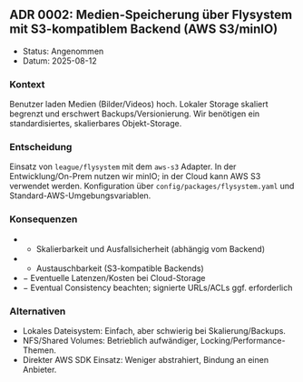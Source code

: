 ## ADR 0002: Medien-Speicherung über Flysystem mit S3-kompatiblem Backend (AWS S3/minIO)

- Status: Angenommen
- Datum: 2025-08-12

### Kontext
Benutzer laden Medien (Bilder/Videos) hoch. Lokaler Storage skaliert begrenzt und erschwert Backups/Versionierung. Wir benötigen ein standardisiertes, skalierbares Objekt-Storage.

### Entscheidung
Einsatz von `league/flysystem` mit dem `aws-s3` Adapter. In der Entwicklung/On-Prem nutzen wir minIO; in der Cloud kann AWS S3 verwendet werden. Konfiguration über `config/packages/flysystem.yaml` und Standard-AWS-Umgebungsvariablen.

### Konsequenzen
- + Skalierbarkeit und Ausfallsicherheit (abhängig vom Backend)
- + Austauschbarkeit (S3-kompatible Backends)
- − Eventuelle Latenzen/Kosten bei Cloud-Storage
- − Eventual Consistency beachten; signierte URLs/ACLs ggf. erforderlich

### Alternativen
- Lokales Dateisystem: Einfach, aber schwierig bei Skalierung/Backups.
- NFS/Shared Volumes: Betrieblich aufwändiger, Locking/Performance-Themen.
- Direkter AWS SDK Einsatz: Weniger abstrahiert, Bindung an einen Anbieter.


